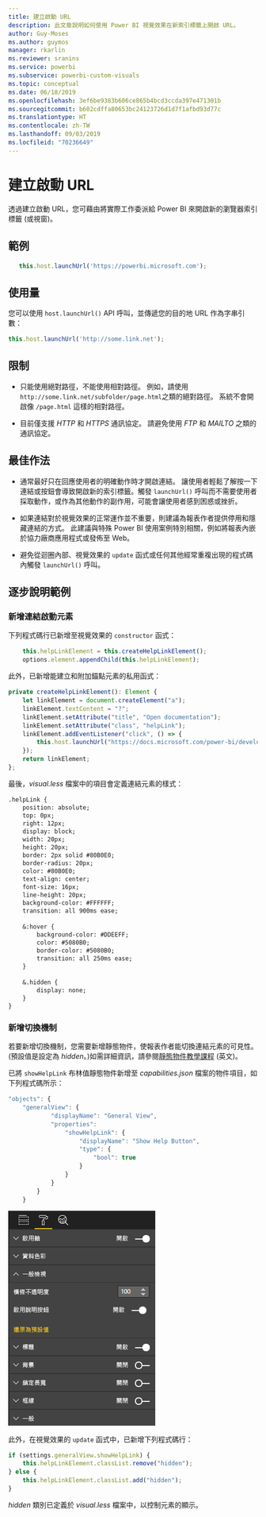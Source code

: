 ```yaml
---
title: 建立啟動 URL
description: 此文章說明如何使用 Power BI 視覺效果在新索引標籤上開啟 URL。
author: Guy-Moses
ms.author: guymos
manager: rkarlin
ms.reviewer: sranins
ms.service: powerbi
ms.subservice: powerbi-custom-visuals
ms.topic: conceptual
ms.date: 06/18/2019
ms.openlocfilehash: 3ef6be9383b606ce865b4bcd3ccda397e471301b
ms.sourcegitcommit: b602cdffa80653bc24123726d1d7f1afbd93d77c
ms.translationtype: HT
ms.contentlocale: zh-TW
ms.lasthandoff: 09/03/2019
ms.locfileid: "70236649"
---
```

# <a name="create-a-launch-url"></a>建立啟動 URL

透過建立啟動 URL，您可藉由將實際工作委派給 Power BI 來開啟新的瀏覽器索引標籤 (或視窗)。

## <a name="sample"></a>範例

```typescript
   this.host.launchUrl('https://powerbi.microsoft.com');
```

## <a name="usage"></a>使用量

您可以使用 `host.launchUrl()` API 呼叫，並傳遞您的目的地 URL 作為字串引數：

```typescript
this.host.launchUrl('http://some.link.net');
```

## <a name="restrictions"></a>限制

* 只能使用絕對路徑，不能使用相對路徑。 例如，請使用 `http://some.link.net/subfolder/page.html`之類的絕對路徑。 系統不會開啟像 `/page.html` 這樣的相對路徑。

* 目前僅支援 *HTTP* 和 *HTTPS* 通訊協定。 請避免使用 *FTP* 和 *MAILTO* 之類的通訊協定。

## <a name="best-practices"></a>最佳作法

* 通常最好只在回應使用者的明確動作時才開啟連結。 讓使用者輕鬆了解按一下連結或按鈕會導致開啟新的索引標籤。觸發 `launchUrl()` 呼叫而不需要使用者採取動作，或作為其他動作的副作用，可能會讓使用者感到困惑或挫折。

* 如果連結對於視覺效果的正常運作並不重要，則建議為報表作者提供停用和隱藏連結的方式。 此建議與特殊 Power BI 使用案例特別相關，例如將報表內嵌於協力廠商應用程式或發佈至 Web。

* 避免從迴圈內部、視覺效果的 `update` 函式或任何其他經常重複出現的程式碼內觸發 `launchUrl()` 呼叫。

## <a name="a-step-by-step-example"></a>逐步說明範例

### <a name="add-a-link-launching-element"></a>新增連結啟動元素

下列程式碼行已新增至視覺效果的 `constructor` 函式：

```typescript
    this.helpLinkElement = this.createHelpLinkElement();
    options.element.appendChild(this.helpLinkElement);
```

此外，已新增能建立和附加錨點元素的私用函式：

```typescript
private createHelpLinkElement(): Element {
    let linkElement = document.createElement("a");
    linkElement.textContent = "?";
    linkElement.setAttribute("title", "Open documentation");
    linkElement.setAttribute("class", "helpLink");
    linkElement.addEventListener("click", () => {
        this.host.launchUrl("https://docs.microsoft.com/power-bi/developer/custom-visual-develop-tutorial");
    });
    return linkElement;
};
```

最後，*visual.less* 檔案中的項目會定義連結元素的樣式：

```less
.helpLink {
    position: absolute;
    top: 0px;
    right: 12px;
    display: block;
    width: 20px;
    height: 20px;
    border: 2px solid #80B0E0;
    border-radius: 20px;
    color: #80B0E0;
    text-align: center;
    font-size: 16px;
    line-height: 20px;
    background-color: #FFFFFF;
    transition: all 900ms ease;

    &:hover {
        background-color: #DDEEFF;
        color: #5080B0;
        border-color: #5080B0;
        transition: all 250ms ease;
    }

    &.hidden {
        display: none;
    }
}
```

### <a name="add-a-toggling-mechanism"></a>新增切換機制

若要新增切換機制，您需要新增靜態物件，使報表作者能切換連結元素的可見性。 (預設值是設定為 *hidden*。)如需詳細資訊，請參閱[靜態物件教學課程](https://microsoft.github.io/PowerBI-visuals/docs/concepts/objects-and-properties) \(英文\)。

已將 `showHelpLink` 布林值靜態物件新增至 *capabilities.json* 檔案的物件項目，如下列程式碼所示：

```typescript
"objects": {
    "generalView": {
            "displayName": "General View",
            "properties":
                "showHelpLink": {
                    "displayName": "Show Help Button",
                    "type": {
                        "bool": true
                    }
                }
            }
        }
    }
```

![啟動 URL 切換](./media/launchurl-toggle.png)

此外，在視覺效果的 `update` 函式中，已新增下列程式碼行：

```typescript
if (settings.generalView.showHelpLink) {
    this.helpLinkElement.classList.remove("hidden");
} else {
    this.helpLinkElement.classList.add("hidden");
}
```

*hidden* 類別已定義於 *visual.less* 檔案中，以控制元素的顯示。
